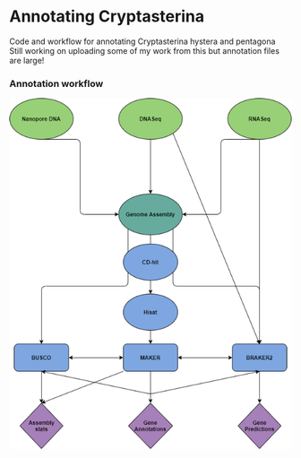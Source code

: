 # Annotating Cryptasterina
Code and workflow for annotating Cryptasterina hystera and pentagona
<br>
Still working on uploading some of my work from this but annotation files are large!
<br>
### Annotation workflow
![Workflow](https://github.com/madmolecularman/annotate_cryptasterina/blob/master/annotate_crypt/crypt_annotate_workflow.png)

